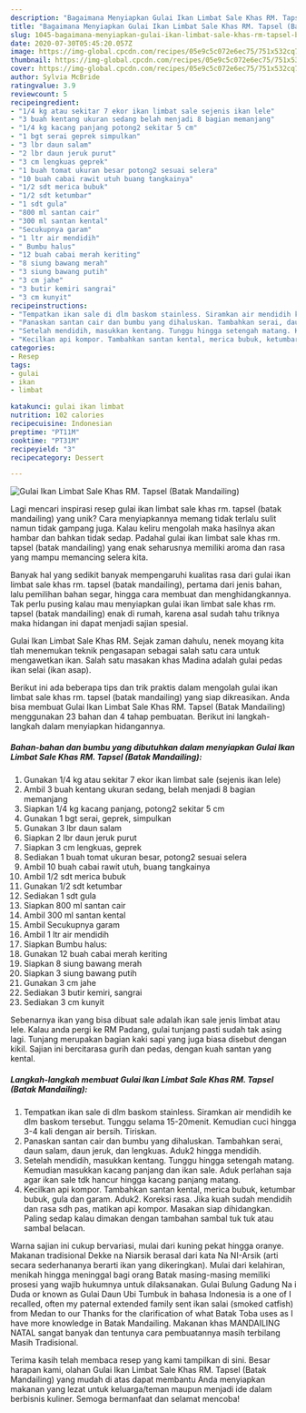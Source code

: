 ```yaml
---
description: "Bagaimana Menyiapkan Gulai Ikan Limbat Sale Khas RM. Tapsel (Batak Mandailing) Anti Gagal"
title: "Bagaimana Menyiapkan Gulai Ikan Limbat Sale Khas RM. Tapsel (Batak Mandailing) Anti Gagal"
slug: 1045-bagaimana-menyiapkan-gulai-ikan-limbat-sale-khas-rm-tapsel-batak-mandailing-anti-gagal
date: 2020-07-30T05:45:20.057Z
image: https://img-global.cpcdn.com/recipes/05e9c5c072e6ec75/751x532cq70/gulai-ikan-limbat-sale-khas-rm-tapsel-batak-mandailing-foto-resep-utama.jpg
thumbnail: https://img-global.cpcdn.com/recipes/05e9c5c072e6ec75/751x532cq70/gulai-ikan-limbat-sale-khas-rm-tapsel-batak-mandailing-foto-resep-utama.jpg
cover: https://img-global.cpcdn.com/recipes/05e9c5c072e6ec75/751x532cq70/gulai-ikan-limbat-sale-khas-rm-tapsel-batak-mandailing-foto-resep-utama.jpg
author: Sylvia McBride
ratingvalue: 3.9
reviewcount: 5
recipeingredient:
- "1/4 kg atau sekitar 7 ekor ikan limbat sale sejenis ikan lele"
- "3 buah kentang ukuran sedang belah menjadi 8 bagian memanjang"
- "1/4 kg kacang panjang potong2 sekitar 5 cm"
- "1 bgt serai geprek simpulkan"
- "3 lbr daun salam"
- "2 lbr daun jeruk purut"
- "3 cm lengkuas geprek"
- "1 buah tomat ukuran besar potong2 sesuai selera"
- "10 buah cabai rawit utuh buang tangkainya"
- "1/2 sdt merica bubuk"
- "1/2 sdt ketumbar"
- "1 sdt gula"
- "800 ml santan cair"
- "300 ml santan kental"
- "Secukupnya garam"
- "1 ltr air mendidih"
- " Bumbu halus"
- "12 buah cabai merah keriting"
- "8 siung bawang merah"
- "3 siung bawang putih"
- "3 cm jahe"
- "3 butir kemiri sangrai"
- "3 cm kunyit"
recipeinstructions:
- "Tempatkan ikan sale di dlm baskom stainless. Siramkan air mendidih ke dlm baskom tersebut. Tunggu selama 15-20menit. Kemudian cuci hingga 3-4 kali dengan air bersih. Tiriskan."
- "Panaskan santan cair dan bumbu yang dihaluskan. Tambahkan serai, daun salam, daun jeruk, dan lengkuas. Aduk2 hingga mendidih."
- "Setelah mendidih, masukkan kentang. Tunggu hingga setengah matang. Kemudian masukkan kacang panjang dan ikan sale. Aduk perlahan saja agar ikan sale tdk hancur hingga kacang panjang matang."
- "Kecilkan api kompor. Tambahkan santan kental, merica bubuk, ketumbar bubuk, gula dan garam. Aduk2. Koreksi rasa. Jika kuah sudah mendidih dan rasa sdh pas, matikan api kompor. Masakan siap dihidangkan. Paling sedap kalau dimakan dengan tambahan sambal tuk tuk atau sambal belacan."
categories:
- Resep
tags:
- gulai
- ikan
- limbat

katakunci: gulai ikan limbat 
nutrition: 102 calories
recipecuisine: Indonesian
preptime: "PT11M"
cooktime: "PT31M"
recipeyield: "3"
recipecategory: Dessert

---
```



![Gulai Ikan Limbat Sale Khas RM. Tapsel (Batak Mandailing)](https://img-global.cpcdn.com/recipes/05e9c5c072e6ec75/751x532cq70/gulai-ikan-limbat-sale-khas-rm-tapsel-batak-mandailing-foto-resep-utama.jpg)

Lagi mencari inspirasi resep gulai ikan limbat sale khas rm. tapsel (batak mandailing) yang unik? Cara menyiapkannya memang tidak terlalu sulit namun tidak gampang juga. Kalau keliru mengolah maka hasilnya akan hambar dan bahkan tidak sedap. Padahal gulai ikan limbat sale khas rm. tapsel (batak mandailing) yang enak seharusnya memiliki aroma dan rasa yang mampu memancing selera kita.

Banyak hal yang sedikit banyak mempengaruhi kualitas rasa dari gulai ikan limbat sale khas rm. tapsel (batak mandailing), pertama dari jenis bahan, lalu pemilihan bahan segar, hingga cara membuat dan menghidangkannya. Tak perlu pusing kalau mau menyiapkan gulai ikan limbat sale khas rm. tapsel (batak mandailing) enak di rumah, karena asal sudah tahu triknya maka hidangan ini dapat menjadi sajian spesial.

Gulai Ikan Limbat Sale Khas RM. Sejak zaman dahulu, nenek moyang kita tlah menemukan teknik pengasapan sebagai salah satu cara untuk mengawetkan ikan. Salah satu masakan khas Madina adalah gulai pedas ikan selai (ikan asap).


Berikut ini ada beberapa tips dan trik praktis dalam mengolah gulai ikan limbat sale khas rm. tapsel (batak mandailing) yang siap dikreasikan. Anda bisa membuat Gulai Ikan Limbat Sale Khas RM. Tapsel (Batak Mandailing) menggunakan 23 bahan dan 4 tahap pembuatan. Berikut ini langkah-langkah dalam menyiapkan hidangannya.

<!--inarticleads1-->

##### Bahan-bahan dan bumbu yang dibutuhkan dalam menyiapkan Gulai Ikan Limbat Sale Khas RM. Tapsel (Batak Mandailing):

1. Gunakan 1/4 kg atau sekitar 7 ekor ikan limbat sale (sejenis ikan lele)
1. Ambil 3 buah kentang ukuran sedang, belah menjadi 8 bagian memanjang
1. Siapkan 1/4 kg kacang panjang, potong2 sekitar 5 cm
1. Gunakan 1 bgt serai, geprek, simpulkan
1. Gunakan 3 lbr daun salam
1. Siapkan 2 lbr daun jeruk purut
1. Siapkan 3 cm lengkuas, geprek
1. Sediakan 1 buah tomat ukuran besar, potong2 sesuai selera
1. Ambil 10 buah cabai rawit utuh, buang tangkainya
1. Ambil 1/2 sdt merica bubuk
1. Gunakan 1/2 sdt ketumbar
1. Sediakan 1 sdt gula
1. Siapkan 800 ml santan cair
1. Ambil 300 ml santan kental
1. Ambil Secukupnya garam
1. Ambil 1 ltr air mendidih
1. Siapkan  Bumbu halus:
1. Gunakan 12 buah cabai merah keriting
1. Siapkan 8 siung bawang merah
1. Siapkan 3 siung bawang putih
1. Gunakan 3 cm jahe
1. Sediakan 3 butir kemiri, sangrai
1. Sediakan 3 cm kunyit


Sebenarnya ikan yang bisa dibuat sale adalah ikan sale jenis limbat atau lele. Kalau anda pergi ke RM Padang, gulai tunjang pasti sudah tak asing lagi. Tunjang merupakan bagian kaki sapi yang juga biasa disebut dengan kikil. Sajian ini bercitarasa gurih dan pedas, dengan kuah santan yang kental. 

<!--inarticleads2-->

##### Langkah-langkah membuat Gulai Ikan Limbat Sale Khas RM. Tapsel (Batak Mandailing):

1. Tempatkan ikan sale di dlm baskom stainless. Siramkan air mendidih ke dlm baskom tersebut. Tunggu selama 15-20menit. Kemudian cuci hingga 3-4 kali dengan air bersih. Tiriskan.
1. Panaskan santan cair dan bumbu yang dihaluskan. Tambahkan serai, daun salam, daun jeruk, dan lengkuas. Aduk2 hingga mendidih.
1. Setelah mendidih, masukkan kentang. Tunggu hingga setengah matang. Kemudian masukkan kacang panjang dan ikan sale. Aduk perlahan saja agar ikan sale tdk hancur hingga kacang panjang matang.
1. Kecilkan api kompor. Tambahkan santan kental, merica bubuk, ketumbar bubuk, gula dan garam. Aduk2. Koreksi rasa. Jika kuah sudah mendidih dan rasa sdh pas, matikan api kompor. Masakan siap dihidangkan. Paling sedap kalau dimakan dengan tambahan sambal tuk tuk atau sambal belacan.


Warna sajian ini cukup bervariasi, mulai dari kuning pekat hingga oranye. Makanan tradisional Dekke na Niarsik berasal dari kata Na NI-Arsik (arti secara sederhananya berarti ikan yang dikeringkan). Mulai dari kelahiran, menikah hingga meninggal bagi orang Batak masing-masing memiliki prosesi yang wajib hukumnya untuk dilaksanakan. Gulai Bulung Gadung Na i Duda or known as Gulai Daun Ubi Tumbuk in bahasa Indonesia is a one of I recalled, often my paternal extended family sent ikan salai (smoked catfish) from Medan to our Thanks for the clarification of what Batak Toba uses as I have more knowledge in Batak Mandailing. Makanan khas MANDAILING NATAL sangat banyak dan tentunya cara pembuatannya masih terbilang Masih Tradisional. 

Terima kasih telah membaca resep yang kami tampilkan di sini. Besar harapan kami, olahan Gulai Ikan Limbat Sale Khas RM. Tapsel (Batak Mandailing) yang mudah di atas dapat membantu Anda menyiapkan makanan yang lezat untuk keluarga/teman maupun menjadi ide dalam berbisnis kuliner. Semoga bermanfaat dan selamat mencoba!
